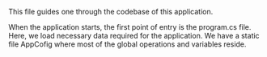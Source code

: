 ﻿This file guides one through the codebase of this application.

When the application starts, the first point of entry is the program.cs file. Here, we load necessary data required for the application.
We have a static file AppCofig where most of the global operations and variables reside.